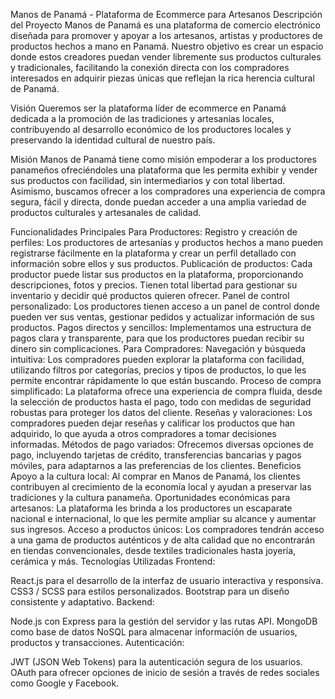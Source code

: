 Manos de Panamá - Plataforma de Ecommerce para Artesanos
Descripción del Proyecto
Manos de Panamá es una plataforma de comercio electrónico diseñada para promover y apoyar a los artesanos, artistas y productores de productos hechos a mano en Panamá. Nuestro objetivo es crear un espacio donde estos creadores puedan vender libremente sus productos culturales y tradicionales, facilitando la conexión directa con los compradores interesados en adquirir piezas únicas que reflejan la rica herencia cultural de Panamá.

Visión
Queremos ser la plataforma líder de ecommerce en Panamá dedicada a la promoción de las tradiciones y artesanías locales, contribuyendo al desarrollo económico de los productores locales y preservando la identidad cultural de nuestro país.

Misión
Manos de Panamá tiene como misión empoderar a los productores panameños ofreciéndoles una plataforma que les permita exhibir y vender sus productos con facilidad, sin intermediarios y con total libertad. Asimismo, buscamos ofrecer a los compradores una experiencia de compra segura, fácil y directa, donde puedan acceder a una amplia variedad de productos culturales y artesanales de calidad.

Funcionalidades Principales
Para Productores:
Registro y creación de perfiles: Los productores de artesanías y productos hechos a mano pueden registrarse fácilmente en la plataforma y crear un perfil detallado con información sobre ellos y sus productos.
Publicación de productos: Cada productor puede listar sus productos en la plataforma, proporcionando descripciones, fotos y precios. Tienen total libertad para gestionar su inventario y decidir qué productos quieren ofrecer.
Panel de control personalizado: Los productores tienen acceso a un panel de control donde pueden ver sus ventas, gestionar pedidos y actualizar información de sus productos.
Pagos directos y sencillos: Implementamos una estructura de pagos clara y transparente, para que los productores puedan recibir su dinero sin complicaciones.
Para Compradores:
Navegación y búsqueda intuitiva: Los compradores pueden explorar la plataforma con facilidad, utilizando filtros por categorías, precios y tipos de productos, lo que les permite encontrar rápidamente lo que están buscando.
Proceso de compra simplificado: La plataforma ofrece una experiencia de compra fluida, desde la selección de productos hasta el pago, todo con medidas de seguridad robustas para proteger los datos del cliente.
Reseñas y valoraciones: Los compradores pueden dejar reseñas y calificar los productos que han adquirido, lo que ayuda a otros compradores a tomar decisiones informadas.
Métodos de pago variados: Ofrecemos diversas opciones de pago, incluyendo tarjetas de crédito, transferencias bancarias y pagos móviles, para adaptarnos a las preferencias de los clientes.
Beneficios
Apoyo a la cultura local: Al comprar en Manos de Panamá, los clientes contribuyen al crecimiento de la economía local y ayudan a preservar las tradiciones y la cultura panameña.
Oportunidades económicas para artesanos: La plataforma les brinda a los productores un escaparate nacional e internacional, lo que les permite ampliar su alcance y aumentar sus ingresos.
Acceso a productos únicos: Los compradores tendrán acceso a una gama de productos auténticos y de alta calidad que no encontrarán en tiendas convencionales, desde textiles tradicionales hasta joyería, cerámica y más.
Tecnologías Utilizadas
Frontend:

React.js para el desarrollo de la interfaz de usuario interactiva y responsiva.
CSS3 / SCSS para estilos personalizados.
Bootstrap para un diseño consistente y adaptativo.
Backend:

Node.js con Express para la gestión del servidor y las rutas API.
MongoDB como base de datos NoSQL para almacenar información de usuarios, productos y transacciones.
Autenticación:

JWT (JSON Web Tokens) para la autenticación segura de los usuarios.
OAuth para ofrecer opciones de inicio de sesión a través de redes sociales como Google y Facebook.
